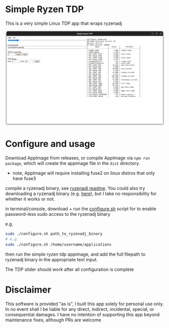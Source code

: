 # Simple Ryzen TDP

This is a very simple Linux TDP app that wraps ryzenadj

![screenshot](./simple-ryzen-tdp.png)

# Configure and usage

Download AppImage from releases, or compile AppImage via `npm run package`, which will create the appimage file in the `dist` directory.

- note, AppImage will require installing fuse2 on linux distros that only have fuse3

compile a ryzenadj binary, see [ryzenadj readme](https://github.com/FlyGoat/RyzenAdj#installation). You could also try downloading a ryzenadj binary (e.g. [here](https://github.com/ShadowBlip/HandyPT/blob/af496071600d44f24bf36cdc087c18fc1b1865da/bin/ryzenadj)), but I take no responsibility for whether it works or not.

in terminal/console, download + run the [configure.sh](https://github.com/aarron-lee/simple-ryzen-tdp/blob/main/configure.sh) script for to enable password-less sudo access to the ryzenadj binary

e.g.
```bash
sudo ./configure.sh path_to_ryzenadj_binary
# e.g.
sudo ./configure.sh /home/username/applications
```

then run the simple ryzen tdp appimage, and add the full filepath to ryzenadj binary in the appropriate text input.

The TDP slider should work after all configuration is complete

# Disclaimer

This software is provided "as is", I built this app solely for personal use only. In no event shall I be liable for any direct, indirect, incidental, special, or consequential damages. I have no intention of supporting this app beyond maintenance fixes, although PRs are welcome
